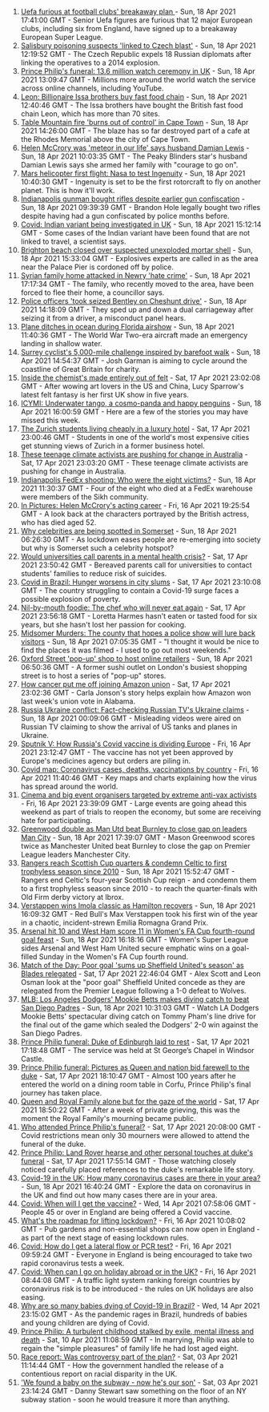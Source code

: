 1. [Uefa furious at football clubs' breakaway plan ](https://www.bbc.co.uk/sport/football/56794673) - Sun, 18 Apr 2021 17:41:00 GMT - Senior Uefa figures are furious that 12 major European clubs, including six from England, have signed up to a breakaway European Super League.
2. [Salisbury poisoning suspects 'linked to Czech blast'](https://www.bbc.co.uk/news/uk-56790053) - Sun, 18 Apr 2021 12:19:52 GMT - The Czech Republic expels 18 Russian diplomats after linking the operatives to a 2014 explosion.
3. [Prince Philip's funeral: 13.6 million watch ceremony in UK](https://www.bbc.co.uk/news/entertainment-arts-56792086) - Sun, 18 Apr 2021 13:09:47 GMT - Millions more around the world watch the service across online channels, including YouTube.
4. [Leon: Billionaire Issa brothers buy fast food chain](https://www.bbc.co.uk/news/business-56792024) - Sun, 18 Apr 2021 12:40:46 GMT - The Issa brothers have bought the British fast food chain Leon, which has more than 70 sites.
5. [Table Mountain fire 'burns out of control' in Cape Town](https://www.bbc.co.uk/news/world-africa-56793317) - Sun, 18 Apr 2021 14:26:00 GMT - The blaze has so far destroyed part of a cafe at the Rhodes Memorial above the city of Cape Town.
6. [Helen McCrory was 'meteor in our life' says husband Damian Lewis](https://www.bbc.co.uk/news/entertainment-arts-56792079) - Sun, 18 Apr 2021 10:03:35 GMT - The Peaky Blinders star's husband Damian Lewis says she armed her family with "courage to go on".
7. [Mars helicopter first flight: Nasa to test Ingenuity](https://www.bbc.co.uk/news/science-environment-53587718) - Sun, 18 Apr 2021 10:40:30 GMT - Ingenuity is set to be the first rotorcraft to fly on another planet. This is how it'll work.
8. [Indianapolis gunman bought rifles despite earlier gun confiscation](https://www.bbc.co.uk/news/world-us-canada-56791321) - Sun, 18 Apr 2021 09:39:39 GMT - Brandon Hole legally bought two rifles despite having had a gun confiscated by police months before.
9. [Covid: Indian variant being investigated in UK](https://www.bbc.co.uk/news/uk-56792740) - Sun, 18 Apr 2021 15:12:14 GMT - Some cases of the Indian variant have been found that are not linked to travel, a scientist says.
10. [Brighton beach closed over suspected unexploded mortar shell](https://www.bbc.co.uk/news/uk-england-sussex-56794690) - Sun, 18 Apr 2021 15:33:04 GMT - Explosives experts are called in as the area near the Palace Pier is cordoned off by police.
11. [Syrian family home attacked in Newry 'hate crime'](https://www.bbc.co.uk/news/uk-northern-ireland-56794263) - Sun, 18 Apr 2021 17:17:34 GMT - The family, who recently moved to the area, have been forced to flee their home, a councillor says.
12. [Police officers 'took seized Bentley on Cheshunt drive'](https://www.bbc.co.uk/news/uk-england-beds-bucks-herts-56792910) - Sun, 18 Apr 2021 14:18:09 GMT - They sped up and down a dual carriageway after seizing it from a driver, a misconduct panel hears.
13. [Plane ditches in ocean during Florida airshow](https://www.bbc.co.uk/news/world-us-canada-56792530) - Sun, 18 Apr 2021 11:40:36 GMT - The World War Two-era aircraft made an emergency landing in shallow water.
14. [Surrey cyclist's 5,000-mile challenge inspired by barefoot walk](https://www.bbc.co.uk/news/uk-england-surrey-56784396) - Sun, 18 Apr 2021 14:54:37 GMT - Josh Garman is aiming to cycle around the coastline of Great Britain for charity.
15. [Inside the chemist's made entirely out of felt](https://www.bbc.co.uk/news/entertainment-arts-56773534) - Sat, 17 Apr 2021 23:02:08 GMT - After wowing art lovers in the US and China, Lucy Sparrow's latest felt fantasy is her first UK show in five years.
16. [ICYMI: Underwater tango, a cosmo-panda and happy penguins](https://www.bbc.co.uk/news/world-56779377) - Sun, 18 Apr 2021 16:00:59 GMT - Here are a few of the stories you may have missed this week.
17. [The Zurich students living cheaply in a luxury hotel](https://www.bbc.co.uk/news/world-europe-56776462) - Sat, 17 Apr 2021 23:00:46 GMT - Students in one of the world's most expensive cities get stunning views of Zurich in a former business hotel.
18. [These teenage climate activists are pushing for change in Australia](https://www.bbc.co.uk/news/world-australia-56765408) - Sat, 17 Apr 2021 23:03:20 GMT - These teenage climate activists are pushing for change in Australia.
19. [Indianapolis FedEx shooting: Who were the eight victims?](https://www.bbc.co.uk/news/world-us-canada-56789254) - Sun, 18 Apr 2021 11:30:37 GMT - Four of the eight who died at a FedEx warehouse were members of the Sikh community.
20. [In Pictures: Helen McCrory's acting career](https://www.bbc.co.uk/news/entertainment-arts-56779389) - Fri, 16 Apr 2021 19:25:54 GMT - A look back at the characters portrayed by the British actress, who has died aged 52.
21. [Why celebrities are being spotted in Somerset](https://www.bbc.co.uk/news/uk-england-somerset-56746279) - Sun, 18 Apr 2021 06:26:30 GMT - As lockdown eases people are re-emerging into society but why is Somerset such a celebrity hotspot?
22. [Would universities call parents in a mental health crisis?](https://www.bbc.co.uk/news/education-56763189) - Sat, 17 Apr 2021 23:50:42 GMT - Bereaved parents call for universities to contact students' families to reduce risk of suicides.
23. [Covid in Brazil: Hunger worsens in city slums](https://www.bbc.co.uk/news/world-latin-america-56765150) - Sat, 17 Apr 2021 23:10:08 GMT - The country struggling to contain a Covid-19 surge faces a possible explosion of poverty.
24. [Nil-by-mouth foodie: The chef who will never eat again](https://www.bbc.co.uk/news/stories-56688582) - Sat, 17 Apr 2021 23:56:18 GMT - Loretta Harmes hasn't eaten or tasted food for six years, but she hasn't lost her passion for cooking.
25. [Midsomer Murders: The county that hopes a police show will lure back visitors](https://www.bbc.co.uk/news/uk-england-beds-bucks-herts-56195950) - Sun, 18 Apr 2021 07:05:35 GMT - "I thought it would be nice to find the places it was filmed - I used to go out most weekends."
26. [Oxford Street 'pop-up' shop to host online retailers](https://www.bbc.co.uk/news/uk-england-london-56736482) - Sun, 18 Apr 2021 06:50:36 GMT - A former sushi outlet on London's busiest shopping street is to host a series of "pop-up" stores.
27. [How cancer put me off joining Amazon union](https://www.bbc.co.uk/news/technology-56742772) - Sat, 17 Apr 2021 23:02:36 GMT - Carla Jonson's story helps explain how Amazon won last week's union vote in Alabama.
28. [Russia Ukraine conflict: Fact-checking Russian TV's Ukraine claims](https://www.bbc.co.uk/news/56772297) - Sun, 18 Apr 2021 00:09:06 GMT - Misleading videos were aired on Russian TV claiming to show the arrival of US tanks and planes in Ukraine.
29. [Sputnik V: How Russia's Covid vaccine is dividing Europe](https://www.bbc.co.uk/news/world-europe-56735931) - Fri, 16 Apr 2021 23:12:47 GMT - The vaccine has not yet been approved by Europe's medicines agency but orders are piling in.
30. [Covid map: Coronavirus cases, deaths, vaccinations by country](https://www.bbc.co.uk/news/world-51235105) - Fri, 16 Apr 2021 11:40:46 GMT - Key maps and charts explaining how the virus has spread around the world.
31. [Cinema and big event organisers targeted by extreme anti-vax activists](https://www.bbc.co.uk/news/blogs-trending-56772902) - Fri, 16 Apr 2021 23:39:09 GMT - Large events are going ahead this weekend as part of trials to reopen the economy, but some are receiving hate for participating.
32. [Greenwood double as Man Utd beat Burnley to close gap on leaders Man City](https://www.bbc.co.uk/sport/football/56706888) - Sun, 18 Apr 2021 17:39:07 GMT - Mason Greenwood scores twice as Manchester United beat Burnley to close the gap on Premier League leaders Manchester City.
33. [Rangers reach Scottish Cup quarters & condemn Celtic to first trophyless season since 2010](https://www.bbc.co.uk/sport/football/56699207) - Sun, 18 Apr 2021 15:52:47 GMT - Rangers end Celtic's four-year Scottish Cup reign - and condemn them to a first trophyless season since 2010 - to reach the quarter-finals with Old Firm derby victory at Ibrox.
34. [Verstappen wins Imola classic as Hamilton recovers](https://www.bbc.co.uk/sport/formula1/56793486) - Sun, 18 Apr 2021 16:09:32 GMT - Red Bull's Max Verstappen took his first win of the year in a chaotic, incident-strewn Emilia Romagna Grand Prix.
35. [Arsenal hit 10 and West Ham score 11 in Women's FA Cup fourth-round goal feast](https://www.bbc.co.uk/sport/football/56793747) - Sun, 18 Apr 2021 16:18:16 GMT - Women's Super League sides Arsenal and West Ham United secure emphatic wins on a goal-filled Sunday in the Women's FA Cup fourth round.
36. [Match of the Day: Poor goal 'sums up Sheffield United's season' as Blades relegated](https://www.bbc.co.uk/sport/av/football/56790121) - Sat, 17 Apr 2021 22:46:04 GMT - Alex Scott and Leon Osman look at the "poor goal" Sheffield United concede as they are relegated from the Premier League following a 1-0 defeat to Wolves.
37. [MLB: Los Angeles Dodgers' Mookie Betts makes diving catch to beat San Diego Padres](https://www.bbc.co.uk/sport/av/baseball/56792920) - Sun, 18 Apr 2021 10:31:03 GMT - Watch LA Dodgers Mookie Betts' spectacular diving catch on Tommy Pham's line drive for the final out of the game which sealed the Dodgers' 2-0 win against the San Diego Padres.
38. [Prince Philip funeral: Duke of Edinburgh laid to rest](https://www.bbc.co.uk/news/uk-56788780) - Sat, 17 Apr 2021 17:18:48 GMT - The service was held at St George’s Chapel in Windsor Castle.
39. [Prince Philip funeral: Pictures as Queen and nation bid farewell to the duke](https://www.bbc.co.uk/news/in-pictures-56779000) - Sat, 17 Apr 2021 18:10:47 GMT - Almost 100 years after he entered the world on a dining room table in Corfu, Prince Philip's final journey has taken place.
40. [Queen and Royal Family alone but for the gaze of the world](https://www.bbc.co.uk/news/uk-56788443) - Sat, 17 Apr 2021 18:50:22 GMT - After a week of private grieving, this was the moment the Royal Family's mourning became public.
41. [Who attended Prince Philip's funeral?](https://www.bbc.co.uk/news/uk-56765468) - Sat, 17 Apr 2021 20:08:00 GMT - Covid restrictions mean only 30 mourners were allowed to attend the funeral of the duke.
42. [Prince Philip: Land Rover hearse and other personal touches at duke's funeral](https://www.bbc.co.uk/news/uk-56762822) - Sat, 17 Apr 2021 17:55:14 GMT - Those watching closely noticed carefully placed references to the duke's remarkable life story.
43. [Covid-19 in the UK: How many coronavirus cases are there in your area?](https://www.bbc.co.uk/news/uk-51768274) - Sun, 18 Apr 2021 16:40:24 GMT - Explore the data on coronavirus in the UK and find out how many cases there are in your area.
44. [Covid: When will I get the vaccine?](https://www.bbc.co.uk/news/health-55045639) - Wed, 14 Apr 2021 07:58:06 GMT - People 45 or over in England are being offered a Covid vaccine.
45. [What's the roadmap for lifting lockdown?](https://www.bbc.co.uk/news/explainers-52530518) - Fri, 16 Apr 2021 10:08:02 GMT - Pub gardens and non-essential shops can now open in England - as part of the next stage of easing lockdown rules.
46. [Covid: How do I get a lateral flow or PCR test?](https://www.bbc.co.uk/news/health-51943612) - Fri, 16 Apr 2021 09:59:24 GMT - Everyone in England is being encouraged to take two rapid coronavirus tests a week.
47. [Covid: When can I go on holiday abroad or in the UK?](https://www.bbc.co.uk/news/explainers-52646738) - Fri, 16 Apr 2021 08:44:08 GMT - A traffic light system ranking foreign countries by coronavirus risk is to be introduced - the rules on UK holidays are also easing.
48. [Why are so many babies dying of Covid-19 in Brazil?](https://www.bbc.co.uk/news/world-latin-america-56696907) - Wed, 14 Apr 2021 23:15:02 GMT - As the pandemic rages in Brazil, hundreds of babies and young children are dying of Covid.
49. [Prince Philip: A turbulent childhood stalked by exile, mental illness and death](https://www.bbc.co.uk/news/uk-56690270) - Sat, 10 Apr 2021 11:08:59 GMT - In marrying, Philip was able to regain the "simple pleasures" of family life he had lost aged eight.
50. [Race report: Was controversy part of the plan?](https://www.bbc.co.uk/news/uk-politics-56578839) - Sat, 03 Apr 2021 11:14:44 GMT - How the government handled the release of a contentious report on racial disparity in the UK.
51. ['We found a baby on the subway - now he's our son'](https://www.bbc.co.uk/news/stories-56409764) - Sat, 03 Apr 2021 23:14:24 GMT - Danny Stewart saw something on the floor of an NY subway station - soon he would treasure it more than anything.
